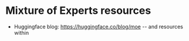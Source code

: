# Mixture of Experts resources

- Huggingface blog: https://huggingface.co/blog/moe
    -- and resources within
